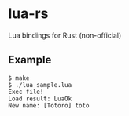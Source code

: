 lua-rs
======

Lua bindings for Rust (non-official)

Example
-------

    $ make
    $ ./lua sample.lua
    Exec file!
    Load result: LuaOk
    New name: [Totoro] toto
